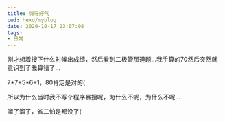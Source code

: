 ```yaml
---
title: 嗨呀好气
cwd: hexo/myblog
date: 2020-10-17 23:07:08
tags:
- 日常
---
```


刚才想着搜下什么时候出成绩，然后看到二极管那道题...我手算的70然后突然就意识到了我算错了...

7\*7+5\*6+1，80肯定是对的\(

所以为什么当时我不写个程序暴搜呢，为什么不呢，为什么不呢...

溜了溜了，省二怕是都没了\(

